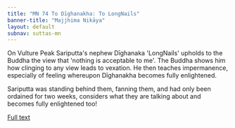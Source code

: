 ```yaml
---
title: "MN 74 To Dīghanakha: To LongNails"
banner-title: "Majjhima Nikāya" 
layout: default 
subnav: suttas-mn 
---
```


On Vulture Peak Sariputta's nephew Dīghanaka 'LongNails' upholds to the Buddha the view that 'nothing is acceptable to me'. 
The Buddha shows him how clinging to any view leads to vexation. He then teaches impermanence, especially of feeling whereupon Dīghanakha becomes fully enlightened.  


Sariputta was standing behind them, fanning them, and had only been ordained for two weeks, considers what they are talking about and becomes fully enlightened too!


[Full text](https://www.dhammatalks.org/suttas/MN/MN74.html)
